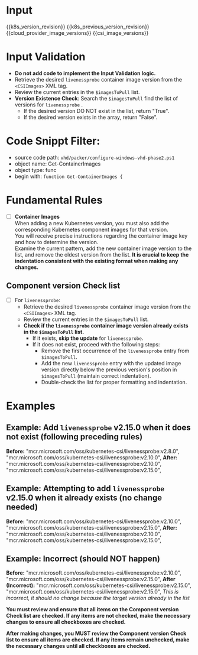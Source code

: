 

# Input 
<KubernetesVersion>{{k8s_version_revision}}</KubernetesVersion>
<KubernetesPreviousVersion>{{k8s_previous_version_revision}}</KubernetesPreviousVersion>
<AzureCloudManagerImages>{{cloud_provider_image_versions}}</AzureCloudManagerImages>
<CSIImages>{{csi_image_versions}}</CSIImages>

# Input Validation
  - **Do not add code to implement the Input Validation logic.**
  - Retrieve the desired `livenessprobe` container image version from the `<CSIImages>` XML tag.
  - Review the current entries in the `$imagesToPull` list.
  - **Version Existence Check**: Search the `$imagesToPull` find the list of versions for `livenessprobe` . 
    - If the desired version DO NOT exist in the list, return "True".
    - If the desired version exists in the array, return "False". 
  
# Code Snippt Filter:
   - source code path: `vhd/packer/configure-windows-vhd-phase2.ps1`
   - object name: Get-ContainerImages
   - object type: func
   - begin with: `function Get-ContainerImages {`


# Fundamental Rules

- [ ] **Container Images**  
      When adding a new Kubernetes version, you must also add the corresponding Kubernetes component images for that version.  
      You will receive precise instructions regarding the container image key and how to determine the version.  
      Examine the current pattern, add the new container image version to the list, and remove the oldest version from the list.
      **It is crucial to keep the indentation consistent with the existing format when making any changes.**

## Component version Check list
- [ ] For `livenessprobe`:
	- Retrieve the desired `livenessprobe` container image version from the `<CSIImages>` XML tag.
	- Review the current entries in the `$imagesToPull` list.
	- **Check if the `livenessprobe` container image version already exists in the `$imagesToPull` list.**
		- If it exists, **skip the update** for `livenessprobe`.
		- If it does not exist, proceed with the following steps:
			- Remove the first occurrence of the `livenessprobe` entry from `$imagesToPull`.
			- Add the new `livenessprobe` entry with the updated image version directly below the previous version's position in `$imagesToPull` (maintain correct indentation).
			- Double-check the list for proper formatting and indentation.


# Examples
## **Example: Add `livenessprobe` v2.15.0 when it does not exist (following preceding rules)**

**Before:**
        "mcr.microsoft.com/oss/kubernetes-csi/livenessprobe:v2.8.0",
        "mcr.microsoft.com/oss/kubernetes-csi/livenessprobe:v2.10.0",
**After:**
        "mcr.microsoft.com/oss/kubernetes-csi/livenessprobe:v2.10.0",
        "mcr.microsoft.com/oss/kubernetes-csi/livenessprobe:v2.15.0",

## **Example: Attempting to add `livenessprobe` v2.15.0 when it already exists (no change needed)**

**Before:**
        "mcr.microsoft.com/oss/kubernetes-csi/livenessprobe:v2.10.0",
        "mcr.microsoft.com/oss/kubernetes-csi/livenessprobe:v2.15.0",
**After:**
        "mcr.microsoft.com/oss/kubernetes-csi/livenessprobe:v2.10.0",
        "mcr.microsoft.com/oss/kubernetes-csi/livenessprobe:v2.15.0",

## **Example: Incorrect (should NOT happen)**

**Before:**
        "mcr.microsoft.com/oss/kubernetes-csi/livenessprobe:v2.10.0",
        "mcr.microsoft.com/oss/kubernetes-csi/livenessprobe:v2.15.0",
**After (Incorrect):**
        "mcr.microsoft.com/oss/kubernetes-csi/livenessprobe:v2.15.0",
        "mcr.microsoft.com/oss/kubernetes-csi/livenessprobe:v2.15.0",
*This is incorrect, it should no change because the target version already in the list*

**You must review and ensure that all items on the **Component version Check list** are checked. If any items are not checked, make the necessary changes to ensure all checkboxes are checked.**


**After making changes, you MUST review the **Component version Check list** to ensure all items are checked. If any items remain unchecked, make the necessary changes until all checkboxes are checked.**

